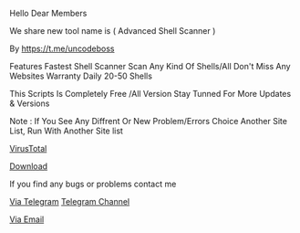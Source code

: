 Hello Dear Members

We share new tool name is ( Advanced Shell Scanner )

By https://t.me/uncodeboss

Features
Fastest Shell Scanner
Scan Any Kind Of Shells/All
Don't Miss Any Websites
Warranty Daily 20-50 Shells

This Scripts Is Completely Free /All Version
Stay Tunned For More Updates & Versions

Note : If You See Any Diffrent Or New Problem/Errors Choice Another Site List, Run With Another Site list

[VirusTotal](https://virustotal.com/gui/file/6a65323906d5b92d136a4d990b8e9b599f5a0c84d520ca84b910433f764c9106)

[Download](https://anonfiles.com/73A4x2C7yd/shell-scanner_rar)

If you find any bugs or problems contact me

[Via Telegram](https://t.me/uncodeboss)
[Telegram Channel](https://t.me/codeb0ss)

[Via Email](mailto:uncodeboss@gmail.com)
